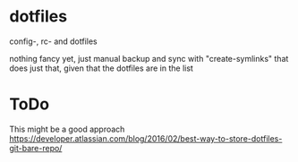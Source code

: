 # dotfiles
config-, rc- and dotfiles

nothing fancy yet, just manual backup and sync with "create-symlinks" that does just that, given that the dotfiles are in the list

# ToDo
This might be a good approach
https://developer.atlassian.com/blog/2016/02/best-way-to-store-dotfiles-git-bare-repo/
